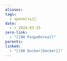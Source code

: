 ```yaml
---
aliases: 
tags:
  - зрелость/🌱
date:
  - - 2024-03-25
zero-link:
  - "[[00 Разработка]]"
parents: 
linked:
  - "[[00 Docker|Docker]]"
---
```

